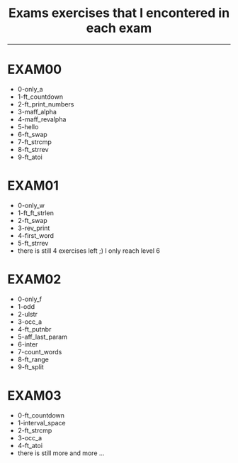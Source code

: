 <div align="center">
  
# Exams exercises that I encontered in each exam

</div>

---

# EXAM00
- 0-only_a
- 1-ft_countdown
- 2-ft_print_numbers
- 3-maff_alpha
- 4-maff_revalpha
- 5-hello
- 6-ft_swap
- 7-ft_strcmp
- 8-ft_strrev
- 9-ft_atoi

# EXAM01
- 0-only_w
- 1-ft_ft_strlen
- 2-ft_swap
- 3-rev_print
- 4-first_word
- 5-ft_strrev
- there is still 4 exercises left ;)  I only reach level 6


# EXAM02
- 0-only_f
- 1-odd
- 2-ulstr
- 3-occ_a
- 4-ft_putnbr
- 5-aff_last_param
- 6-inter
- 7-count_words
- 8-ft_range
- 9-ft_split

# EXAM03
- 0-ft_countdown
- 1-interval_space
- 2-ft_strcmp
- 3-occ_a
- 4-ft_atoi
- there is still more and more ...

